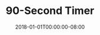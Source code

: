 ---
date: "2018-01-01T00:00:00-08:00"
layout: timer
published: TRUE
title: "90-Second Timer"
seconds: 90
---